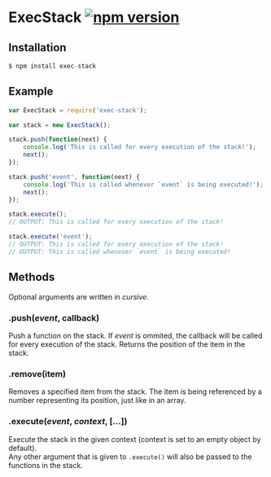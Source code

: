 # ExecStack [![npm version](https://badge.fury.io/js/exec-stack.svg)](https://badge.fury.io/js/exec-stack)


## <a name="installation"></a> Installation
```javascript
$ npm install exec-stack
```

## <a name="example"></a> Example
```javascript
var ExecStack = require('exec-stack');
```

```javascript
var stack = new ExecStack();

stack.push(function(next) {
    console.log('This is called for every execution of the stack!');
    next();
});

stack.push('event', function(next) {
    console.log('This is called whenever `event` is being executed!');
    next();
});

stack.execute(); 
// OUTPUT: This is called for every execution of the stack!

stack.execute('event');
// OUTPUT: This is called for every execution of the stack!
// OUTPUT: This is called whenever `event` is being executed!
```

## <a name="methods"></a> Methods
Optional arguments are written in *cursive*.

### <a name="method-push"></a> .push(*event*, callback)
Push a function on the stack. If *event* is ommited, the callback will be called for every execution of the stack.
Returns the position of the item in the stack.

### <a name="method-remove"></a> .remove(item)
Removes a specified item from the stack.
The item is being referenced by a number representing its position, just like in an array.

### <a name="method-execute"></a> .execute(*event*, *context*, [...])
Execute the stack in the given context (context is set to an empty object by default).  
Any other argument that is given to `.execute()` will also be passed to the functions in the stack.  
